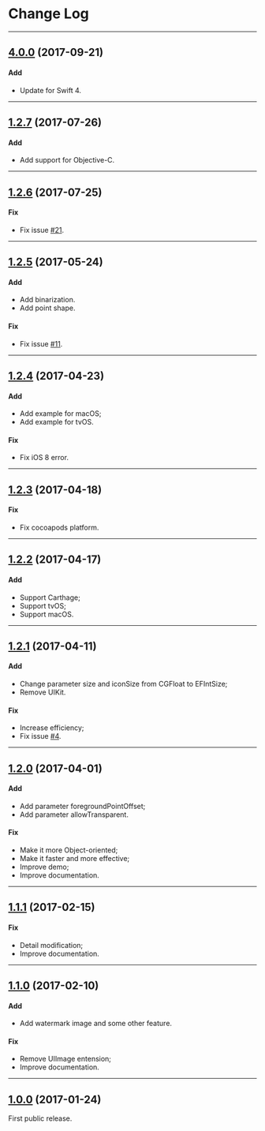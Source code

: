 # Change Log

-----

## [4.0.0](https://github.com/EyreFree/EFQRCode/releases/tag/1.2.7) (2017-09-21)

#### Add

* Update for Swift 4.

---

## [1.2.7](https://github.com/EyreFree/EFQRCode/releases/tag/1.2.7) (2017-07-26)

#### Add

* Add support for Objective-C.

---

## [1.2.6](https://github.com/EyreFree/EFQRCode/releases/tag/1.2.6) (2017-07-25)

#### Fix

* Fix issue [#21](https://github.com/EyreFree/EFQRCode/issues/21).

---

## [1.2.5](https://github.com/EyreFree/EFQRCode/releases/tag/1.2.5) (2017-05-24)

#### Add

* Add binarization.
* Add point shape.

#### Fix

* Fix issue [#11](https://github.com/EyreFree/EFQRCode/issues/11).

---

## [1.2.4](https://github.com/EyreFree/EFQRCode/releases/tag/1.2.4) (2017-04-23)

#### Add

* Add example for macOS;
* Add example for tvOS.

#### Fix

* Fix iOS 8 error.

---

## [1.2.3](https://github.com/EyreFree/EFQRCode/releases/tag/1.2.3) (2017-04-18)

#### Fix

* Fix cocoapods platform.

---

## [1.2.2](https://github.com/EyreFree/EFQRCode/releases/tag/1.2.2) (2017-04-17)

#### Add

* Support Carthage;
* Support tvOS;
* Support macOS.

---

## [1.2.1](https://github.com/EyreFree/EFQRCode/releases/tag/1.2.1) (2017-04-11)

#### Add

* Change parameter size and iconSize from CGFloat to EFIntSize;
* Remove UIKit.

#### Fix

* Increase efficiency;
* Fix issue [#4](https://github.com/EyreFree/EFQRCode/issues/4).

---

## [1.2.0](https://github.com/EyreFree/EFQRCode/releases/tag/1.2.0) (2017-04-01)

#### Add

* Add parameter foregroundPointOffset;
* Add parameter allowTransparent.

#### Fix

* Make it more Object-oriented;
* Make it faster and more effective;
* Improve demo;
* Improve documentation.

---

## [1.1.1](https://github.com/EyreFree/EFQRCode/releases/tag/1.1.1) (2017-02-15)

#### Fix

* Detail modification;
* Improve documentation.

---

## [1.1.0](https://github.com/EyreFree/EFQRCode/releases/tag/1.1.0) (2017-02-10)

#### Add

* Add watermark image and some other feature.

#### Fix

* Remove UIImage entension;
* Improve documentation.

---

## [1.0.0](https://github.com/EyreFree/EFQRCode/releases/tag/1.0.0) (2017-01-24)

First public release.
